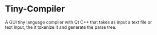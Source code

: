 # Tiny-Compiler
A GUI tiny language compiler with Qt C++ that takes as input a text file or text input, the it tokenize it and generate the parse tree.
